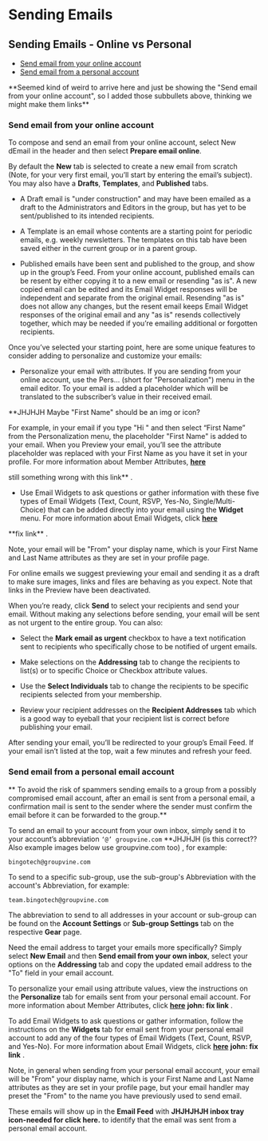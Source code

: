 <span id="gv-1start-2startsend"></span>
# Sending Emails

## Sending Emails - Online vs Personal
<span id="gv-1start-2startsend-online-vs"></span>
* [Send email from your online account](#gv-1start-2startsend-online)
* [Send email from a personal account](#gv-1start-2startsend-personal)

<span class="todo">
**Seemed kind of weird to arrive here and just be showing the
"Send email from your online account", so I added those
subbullets above, thinking we might make them links**
</span> <!-- todo -->

<span id="gv-1start-2startsend-online"></span>
### Send email from your online account

To compose and send an email from your online account, select New
dEmail in the header and then select **Prepare email online**.

By default the **New** tab is selected to create a new email from
scratch (Note, for your very first email, you’ll start by entering the
email’s subject).  You may also have a **Drafts**, **Templates**,
and **Published** tabs.  

* A Draft email is "under construction" and may have been emailed as a
draft to the Administrators and Editors in the group, but has yet to be
sent/published to its intended recipients.  

* A Template is an email whose contents are a starting point for
periodic emails, e.g. weekly newsletters.  The templates on this tab
have been saved either in the current group or in a parent group.  

* Published emails have been sent and published to the group, and show
up in the group’s Feed.
From your online account, published emails can be
resent by either copying it to a new email or resending "as is".
A new copied email can be edited and its Email Widget responses will be
independent and separate from the original email.
Resending "as is" does not allow any changes, but the resent email
keeps Email Widget responses of the original email and any "as is"
resends collectively together, which may be needed if you’re emailing
additional or forgotten recipients.

Once you’ve selected your starting point, here are some unique
features to consider adding to personalize and customize your emails:

* Personalize your email with attributes.
If you are sending from your online account, use the Pers… (short for
"Personalization") menu in the email editor.
To your email is added a placeholder which will be translated to the
subscriber’s value in their received email.

<span class="todo">
**JHJHJH Maybe "First Name" should be an img or icon?
</span> <!-- todo -->

For example, in your email if you type "Hi " and then select “First
Name” from the Personalization menu, the placeholder "First Name"
is added to your
email.  When you Preview your email, you’ll see the attribute placeholder
was replaced with your First Name as you have it set in your profile.
For more information about Member Attributes,
[**here**](/2-members/4-membersAttributes.md?[LINK-QARGS-DOC]#gv-2members-4membersattributes)

<span class="todo">
still something wrong with this link**
</span>
.

* Use Email Widgets to ask questions or gather information with these
five types of Email Widgets (Text, Count, RSVP, Yes-No,
Single/Multi-Choice) that can be added directly into your email using
the **Widget** menu.
For more information about Email Widgets,
click [**here**](/5-widgets/1-ewIntro.md?[LINK-QARGS-DOC])
<span class="todo">
**fix link**
</span>
.

Note, your email will be "From" your display name, which is your
First Name and Last Name attributes as they are set in your profile
page.

For online emails we suggest previewing your email and sending it as a
draft to make sure images, links and files are behaving as you expect.
Note that links in the Preview have been deactivated.

When you’re ready,
click **Send** to select your recipients and send your email.
Without making any selections before sending, your email will be sent
as not urgent to the entire group.  You can also:

* Select the **Mark email as urgent** checkbox to
have a text notification sent to recipients who specifically chose to
be notified of urgent emails.

* Make selections on the **Addressing** tab to change the recipients
to list(s) or to specific Choice or Checkbox attribute values. 

* Use the **Select Individuals** tab to change the recipients to be specific
recipients selected from your membership.  

* Review your recipient addresses on the **Recipient Addresses** tab
which is a good way to eyeball that your recipient list is correct
before publishing your email.

After sending your email, you’ll be redirected to your group’s Email
Feed.  If your email isn’t listed at the top, wait a few minutes and
refresh your feed.

<span id="gv-1start-2startsend-personal"></span>
### Send email from a personal email account

** To avoid the risk of spammers sending emails to a group from a possibly
   compromised email account, after an email is sent from a personal email,
   a confirmation mail is sent to the sender where the sender must confirm
   the email before it can be forwarded to the group.**
 
To send an email to your account from your own inbox, simply send it
to your account’s abbreviation `‘@’ groupvine.com`
<span class="todo">
**JHJHJH (is this correct?? Also example images below use groupvine.com too)
</span> <!-- todo -->
, for example:

```
bingotech@groupvine.com
```

To send to a specific sub-group, use the sub-group's Abbreviation with
the account's Abbreviation, for example:

```
team.bingotech@groupvine.com
```

The abbreviation to send to all addresses in your account or sub-group
can be found on the **Account Settings** or **Sub-group Settings**
tab on the respective **Gear** page.

Need the email address to target your emails more specifically?
Simply select **New Email** and then **Send email from your own
inbox**, select your options on the **Addressing** tab and
copy the updated email address to the "To" field in your email
account.

To personalize your email using attribute values, view the
instructions on the **Personalize** tab for emails sent from your
personal email account.
For more information about Member Attributes,
click [**here**](./gv-2members-4membersattributes.md?[LINK-QARGS-DOC]#gv-2members-4membersattributes)
<span class="todo">
**john: fix link**
</span>
.

To add Email Widgets to ask questions or gather information, follow
the instructions on the **Widgets** tab for email sent from your
personal email account to add any of the four types of Email Widgets
(Text, Count, RSVP, and Yes-No).
For more information about Email Widgets,
click [**here**](/5-widgets/1-ewIntro.md?[LINK-QARGS-DOC])
<span class="todo">
**john: fix link**
</span>
.

Note, in general when sending from your personal email account,
your email will be "From" your display name, which is your
First Name and Last Name attributes as they are set in your profile
page, but your email handler may preset the "From" to the name
you have previously used to send email.

These emails will show up in the **Email Feed** with
<span class="todo">
**JHJHJHJH inbox tray icon-needed for click here.**
</span> <!-- todo -->
to identify that the email was sent from a personal email account.

